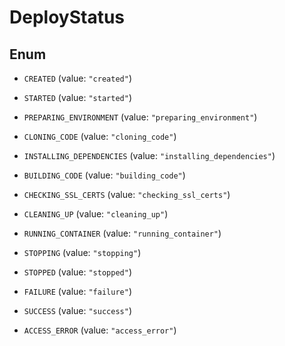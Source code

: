 

# DeployStatus

## Enum


* `CREATED` (value: `"created"`)

* `STARTED` (value: `"started"`)

* `PREPARING_ENVIRONMENT` (value: `"preparing_environment"`)

* `CLONING_CODE` (value: `"cloning_code"`)

* `INSTALLING_DEPENDENCIES` (value: `"installing_dependencies"`)

* `BUILDING_CODE` (value: `"building_code"`)

* `CHECKING_SSL_CERTS` (value: `"checking_ssl_certs"`)

* `CLEANING_UP` (value: `"cleaning_up"`)

* `RUNNING_CONTAINER` (value: `"running_container"`)

* `STOPPING` (value: `"stopping"`)

* `STOPPED` (value: `"stopped"`)

* `FAILURE` (value: `"failure"`)

* `SUCCESS` (value: `"success"`)

* `ACCESS_ERROR` (value: `"access_error"`)



